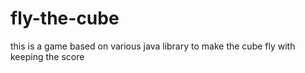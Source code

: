 # fly-the-cube
this is a game based on various java library to make the cube fly with keeping the score
